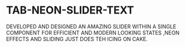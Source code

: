 # TAB-NEON-SLIDER-TEXT
DEVELOPED AND DESIGNED AN AMAZING SLIDER WITHIN A SINGLE COMPONENT FOR EFFICIENT AND MODERN LOOKING STATES ,NEON EFFECTS AND SLIDING JUST DOES TEH ICING ON CAKE.
